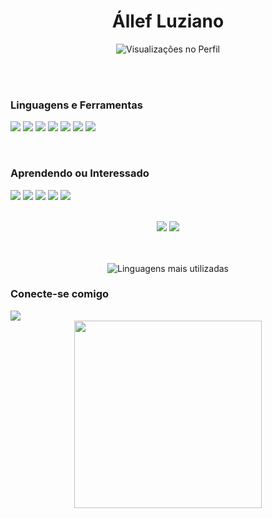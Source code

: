 <div align=center>
<h1>Állef Luziano</h1>

![Visualizações no Perfil](https://gpvc.arturio.dev/allefluziano)
<br>

</div>
<br>
<br>


### Linguagens e Ferramentas
![](https://img.shields.io/badge/-JavaScript-black?style=flat&logo=javascript)
![](https://img.shields.io/badge/-HTML-black?style=flat&logo=html5)
![](https://img.shields.io/badge/-CSS-black?style=flat&logo=css3)
![](https://img.shields.io/badge/-Git-black?style=flat&logo=git)
![](https://img.shields.io/badge/-GitHub-black?style=flat&logo=github)
![](https://img.shields.io/badge/-Markdown-black?style=flat&logo=markdown)
![](https://img.shields.io/badge/-Json-black?style=flat&logo=json)


<br>

### Aprendendo ou Interessado
![](https://img.shields.io/badge/-ReactJs-black?style=flat&logo=react)
![](https://img.shields.io/badge/-NodeJs-black?style=flat&logo=node.js)
![](https://img.shields.io/badge/-MySQL-black?style=flat&logo=mysql)
![](https://img.shields.io/badge/-NextJs-black?style=flat&logo=next.js)
![](https://img.shields.io/badge/-Typescript-black?style=flat&logo=typescript)

<br>
<div align="center">
<img src="https://github-readme-stats.vercel.app/api?username=allefluziano&hide_border=true&count_private=true&show_icons=true&theme=tokyonight">
<img src="https://github-readme-streak-stats.herokuapp.com/?user=allefluziano&theme=tokyonight&hide_border=true">
</div>
<br>
<br>

<div align=center>

![Linguagens mais utilizadas](https://github-readme-stats.vercel.app/api/top-langs/?username=devdesouza&langs_count=5)
<br>

</div>

### Conecte-se comigo
<div> 
  <a href="https://www.linkedin.com/in/allefluziano/" target="_blank"><img src="https://img.shields.io/badge/-LinkedIn-%230077B5?style=for-the-badge&logo=linkedin&logoColor=white" target="_blank"></a> 
</div>

<div align="center">
<a href="https://open.spotify.com/user/12153387541"><img src="https://novatorem.vercel.app/api/spotify?background_color=0d1117&border_color=ffffff" width="300"></a>
</div>